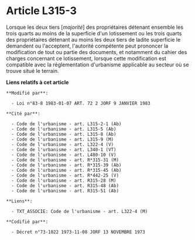 # Article L315-3

Lorsque les deux tiers [*majorité*] des propriétaires détenant ensemble les trois quarts au moins de la superficie d'un
lotissement ou les trois quarts des propriétaires détenant au moins les deux tiers de ladite superficie le demandent ou
l'acceptent, l'autorité compétente peut prononcer la modification de tout ou partie des documents, et notamment du cahier des
charges concernant ce lotissement, lorsque cette modification est compatible avec la réglementation d'urbanisme applicable au
secteur où se trouve situé le terrain.

**Liens relatifs à cet article**

	**Modifié par**:

	  - Loi n°83-8 1983-01-07 ART. 72 2 JORF 9 JANVIER 1983

	**Cité par**:

	  - Code de l'urbanisme - art. L315-2-1 (Ab)
	  - Code de l'urbanisme - art. L315-5 (Ab)
	  - Code de l'urbanisme - art. L315-8 (Ab)
	  - Code de l'urbanisme - art. L315-9 (M)
	  - Code de l'urbanisme - art. L322-4 (V)
	  - Code de l'urbanisme - art. L340-1 (VT)
	  - Code de l'urbanisme - art. L480-10 (V)
	  - Code de l'urbanisme - art. R*315-31 (M)
	  - Code de l'urbanisme - art. R*315-39 (Ab)
	  - Code de l'urbanisme - art. R*315-45 (Ab)
	  - Code de l'urbanisme - art. R*442-25 (V)
	  - Code de l'urbanisme - art. R315-28 (M)
	  - Code de l'urbanisme - art. R315-48 (Ab)
	  - Code de l'urbanisme - art. R315-51 (Ab)

	**Liens**:

	  - TXT_ASSOCIE: Code de l'urbanisme - art. L322-4 (M)

	**Codifié par**:

	  - Décret n°73-1022 1973-11-08 JORF 13 NOVEMBRE 1973
